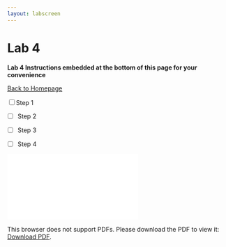 ```yaml
---
layout: labscreen
---
```


# Lab 4
**Lab 4 Instructions embedded at the bottom of this page for your convenience**

[Back to Homepage](..)


<input type="checkbox">Step 1</input>
- [ ] Step 2
- [ ] Step 3

- [ ] Step 4















<object data="Lab4Instructions.pdf" type="application/pdf" width="100%" height="700px">
    <embed src="Lab4Instructions.pdf">
        <p>This browser does not support PDFs. Please download the PDF to view it: <a href="Lab4Instructions.pdf">Download PDF</a>.</p>
    </embed>
</object>



<!-- Credit goes to https://stackoverflow.com/users/2301402/suneel-kumar for the fallback link code --> 


